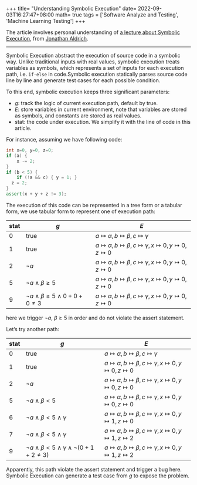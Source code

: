 +++
title= "Understanding Symbolic Execution"
date= 2022-09-03T16:27:47+08:00
math= true
tags = ['Software Analyze and Testing', 'Machine Learning Testing']
+++

The article involves personal understanding of  [a lecture about Symbolic Execution](https://www.notion.so/Understanding-Concolic-Testing-5ba0faf9cf6b4644a5eb537461f06f89), from [Jonathan Aldrich](https://www.notion.so/c9eda16fb42141389f65357c5b30a665).

---

Symbolic Execution abstract the execution of source code in a symbolic way. Unlike traditional inputs with real values, symbolic execution treats variables as symbols, which represents a set of inputs for each execution path, i.e. `if-else` in code.Symbolic execution statically parses source code line by line and generate test cases for each possible condition.

To this end, symbolic execution keeps three significant  parameters:

- $g$: track the logic of current execution path, default by true.
- $E$: store variables in current environment, note that variables are stored as symbols, and constants are stored as real values.
- stat: the code under execution. We simplify it with the line of code in this article.

For instance, assuming we have following code:

```cpp
int x=0, y=0, z=0;
if (a) {
	x -= 2;
}
if (b < 5) {
	if (!a && c) { y = 1; }
  z = 2;
}
assert(x + y + z != 3);
```

The execution of this code can be represented in a tree form or a tabular form, we use tabular form to represent one of execution path:

| stat | $g$    | $E$    |
| ---- | ---- | ---- |
| 0    | true | $a\mapsto \alpha,b\mapsto \beta,c\mapsto \gamma$    |
| 1    | true | $a\mapsto \alpha,b\mapsto \beta,c\mapsto \gamma, x\mapsto 0,y\mapsto 0, z\mapsto 0$    |
| 2    | $\neg a$    | $a\mapsto \alpha,b\mapsto \beta,c\mapsto \gamma, x\mapsto 0,y\mapsto 0, z\mapsto 0$    |
| 5    | $\neg a\wedge \beta \ge 5$    | $a\mapsto \alpha,b\mapsto \beta,c\mapsto \gamma, x\mapsto 0,y\mapsto 0, z\mapsto 0$    |
| 9    | $\neg a\wedge \beta \ge 5 \wedge 0 + 0 + 0 \ne3$    | $a\mapsto \alpha,b\mapsto \beta,c\mapsto \gamma, x\mapsto 0,y\mapsto 0, z\mapsto 0$    |

here we trigger $\neg a$, $\beta \ge 5$ in order and do not violate the assert statement.

Let’s try another path:

| stat | $g$    | $E$    |
| ---- | ---- | ---- |
| 0    | true | $a\mapsto \alpha,b\mapsto \beta,c\mapsto \gamma$    |
| 1    | true | $a\mapsto \alpha,b\mapsto \beta,c\mapsto \gamma, x\mapsto 0,y\mapsto 0, z\mapsto 0$    |
| 2    | $\neg a$    | $a\mapsto \alpha,b\mapsto \beta,c\mapsto \gamma, x\mapsto 0,y\mapsto 0, z\mapsto 0$    |
| 5    | $\neg a\wedge \beta < 5$    | $a\mapsto \alpha,b\mapsto \beta,c\mapsto \gamma, x\mapsto 0,y\mapsto 0, z\mapsto 0$    |
| 6    | $\neg a\wedge \beta < 5 \wedge \gamma$    | $a\mapsto \alpha,b\mapsto \beta,c\mapsto \gamma, x\mapsto 0,y\mapsto 1, z\mapsto 0$   |
| 7    | $\neg a\wedge \beta < 5 \wedge \gamma$    | $a\mapsto \alpha,b\mapsto \beta,c\mapsto \gamma, x\mapsto 0,y\mapsto 1, z\mapsto 2$    |
| 9    | $\neg a\wedge \beta < 5 \wedge \gamma \wedge \neg(0+1+2\ne3)$    | $a\mapsto \alpha,b\mapsto \beta,c\mapsto \gamma, x\mapsto 0,y\mapsto 1, z\mapsto 2$    |

Apparently, this path violate the assert statement and trigger a bug here. Symbolic Execution can generate a test case from $g$ to expose the problem.